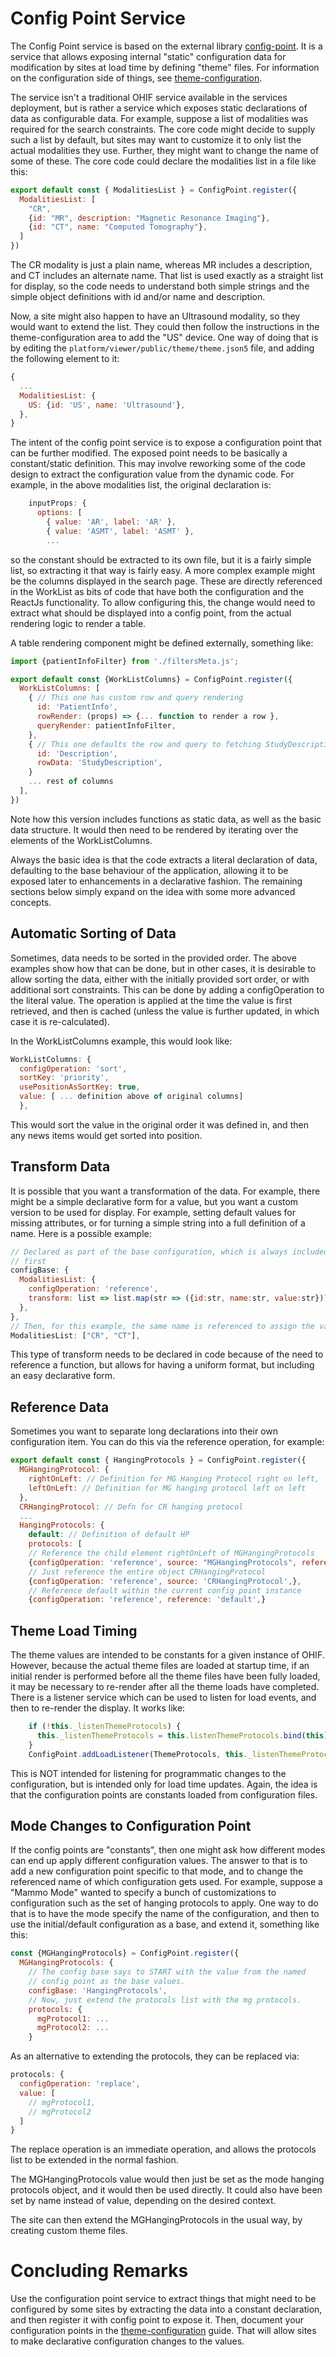 # Config Point Service
The Config Point service is based on the external library
[config-point](https://github.com/OHIF/config-point).
It is a service that allows exposing internal "static" configuration data
for modification by sites at load time by defining "theme" files.  For
information on the configuration side of things, see [theme-configuration](../../configuration/theme-conffiguration.md).

The service isn't a traditional OHIF service available in the services
deployment, but is rather a service which exposes static declarations of
data as configurable data.  For example, suppose a list of modalities
was required for the search constraints.  The core code might decide to
supply such a list by default, but sites may want to customize it to
only list the actual modalities they use.  Further, they might want to
change the name of some of these.  The core code could declare the modalities
list in a file like this:
```js
export default const { ModalitiesList } = ConfigPoint.register({
  ModalitiesList: [
    "CR",
    {id: "MR", description: "Magnetic Resonance Imaging"},
    {id: "CT", name: "Computed Tomography"},
  ]
})
```
The CR modality is just a plain name, whereas MR includes a description,
and CT includes an alternate name.  That list is used exactly as a straight
list for display, so the code needs to understand both simple strings and
the simple object definitions with id and/or name and description.

Now, a site might also happen to have an Ultrasound modality, so they would
want to extend the list.  They could then follow the instructions in the
theme-configuration area to add the "US" device.  One way of doing that is
by editing the `platform/viewer/public/theme/theme.json5` file, and adding
the following element to it:
```js
{
  ...
  ModalitiesList: {
    US: {id: 'US', name: 'Ultrasound'},
  },
}
```

The intent of the config point service is to expose a configuration point
that can be further modified.  The exposed point needs to be basically
a constant/static definition.  This may involve reworking some of the
code design to extract the configuration value from the dynamic code.  For
example, in the above modalities list, the original declaration is:
```js
    inputProps: {
      options: [
        { value: 'AR', label: 'AR' },
        { value: 'ASMT', label: 'ASMT' },
        ...
```
so the constant should be extracted to its own file, but it is a fairly
simple list, so extracting it that way is fairly easy.  A more complex example
might be the columns displayed in the search page.  These are directly
referenced in the WorkList as bits of code that have both the configuration
and the ReactJs functionality.  To allow configuring this, the change would
need to extract what should be displayed into a config point, from the actual
rendering logic to render a table.

A table rendering component might be defined externally, something like:
```js
import {patientInfoFilter} from './filtersMeta.js';

export default const {WorkListColumns} = ConfigPoint.register({
  WorkListColumns: [
    { // This one has custom row and query rendering
      id: 'PatientInfo',
      rowRender: (props) => {... function to render a row },
      queryRender: patientInfoFilter,
    },
    { // This one defaults the row and query to fetching StudyDescription
      id: 'Description',
      rowData: 'StudyDescription',
    }
    ... rest of columns
  ],
})
```
Note how this version includes functions as static data, as well as
the basic data structure.  It would then need to be rendered by iterating
over the elements of the WorkListColumns.

Always the basic idea is that the code extracts a literal declaration of
data, defaulting to the base behaviour of the application, allowing it to
be exposed later to enhancements in a declarative fashion.  The remaining
sections below simply expand on the idea with some more advanced concepts.

## Automatic Sorting of Data
Sometimes, data needs to be sorted in the provided order.  The above
examples show how that can be done, but in other cases, it is desirable
to allow sorting the data, either with the initially provided sort order,
or with additional sort constraints. This can be done by adding a
configOperation to the literal value.  The operation is applied at the
time the value is first retrieved, and then is cached (unless the value is
further updated, in which case it is re-calculated).

In the WorkListColumns example, this would look like:
```js
WorkListColumns: {
  configOperation: 'sort',
  sortKey: 'priority',
  usePositionAsSortKey: true,
  value: [ ... definition above of original columns]
  },
```
This would sort the value in the original order it was defined in, and then
any news items would get sorted into position.

## Transform Data
It is possible that you want a transformation of the data.  For example,
there might be a simple declarative form for a value, but you want a custom
version to be used for display.  For example, setting default values for
missing attributes, or for turning a simple string into a full definition of
a name.  Here is a possible example:
```js
// Declared as part of the base configuration, which is always included
// first
configBase: {
  ModalitiesList: {
    configOperation: 'reference',
    transform: list => list.map(str => ({id:str, name:str, value:str})),
  },
},
// Then, for this example, the same name is referenced to assign the value,
ModalitiesList: ["CR", "CT"],
```
This type of transform needs to be declared in code because of the need
to reference a function, but allows for having a uniform format, but
including an easy declarative form.

## Reference Data
Sometimes you want to separate long declarations into their own configuration
item.  You can do this via the reference operation, for example:
```js
export default const { HangingProtocols } = ConfigPoint.register({
  MGHangingProtocol: {
    rightOnLeft: // Definition for MG Hanging Protocol right on left,
    leftOnLeft: // Definition for MG hanging protocol left on left
  },
  CRHangingProtocol: // Defn for CR hanging protocol
  ...
  HangingProtocols: {
    default: // Definition of default HP
    protocols: [
    // Reference the child element rightOnLeft of MGHangingProtocols
    {configOperation: 'reference', source: "MGHangingProtocols", reference: "rightOnLeft"},
    // Just reference the entire object CRHangingProtocol
    {configOperation: 'reference', source: 'CRHangingProtocol',},
    // Reference default within the current config point instance
    {configOperation: 'reference', reference: 'default',}
```

## Theme Load Timing
The theme values are intended to be constants for a given instance of OHIF.
However, because the actual theme files are loaded at startup time, if an initial
render is performed before all the theme files have been fully loaded, it may
be necessary to re-render after all the theme loads have completed.  There is
a listener service which can be used to listen for load events, and then to
re-render the display.  It works like:
```js
    if (!this._listenThemeProtocols) {
      this._listenThemeProtocols = this.listenThemeProtocols.bind(this);
    }
    ConfigPoint.addLoadListener(ThemeProtocols, this._listenThemeProtocols);
```

This is NOT intended for listening for programmatic changes to the configuration,
but is intended only for load time updates.  Again, the idea is that the
configuration points are constants loaded from configuration files.

## Mode Changes to Configuration Point
If the config points are "constants", then one might ask how different modes
can end up apply different configuration values.  The answer to that is to
add a new configuration point specific to that mode, and to change the referenced
name of which configuration gets used.  For example, suppose a "Mammo Mode" wanted
to specify a bunch of customizations to configuration such as the set of
hanging protocols to apply.  One way to do that is to have the mode specify
the name of the configuration, and then to use the initial/default configuration
as a base, and extend it, something like this:
```js
const {MGHangingProtocols} = ConfigPoint.register({
  MGHangingProtocols: {
    // The config base says to START with the value from the named
    // config point as the base values.
    configBase: 'HangingProtocols',
    // Now, just extend the protocols list with the mg protocols.
    protocols: {
      mgProtocol1: ...
      mgProtocol2: ...
    }

```

As an alternative to extending the protocols, they can be replaced via:
```js
protocols: {
  configOperation: 'replace',
  value: [
    // mgProtocol1,
    // mgProtocol2
  ]
}
```
The replace operation is an immediate operation, and allows the protocols
list to be extended in the normal fashion.

The MGHangingProtocols value would then just be set as the mode hanging
protocols object, and it would then be used directly.  It could also have
been set by name instead of value, depending on the desired context.

The site can then extend the MGHangingProtocols in the usual way, by creating
custom theme files.

# Concluding Remarks
Use the configuration point service to extract things that might need to be
configured by some sites by extracting the data into a constant declaration,
and then register it with config point to expose it.  Then, document
your configuration points in the [theme-configuration](../../configuration/theme-configuration.md)
guide.  That will allow sites to make declarative configuration changes to
the values.
